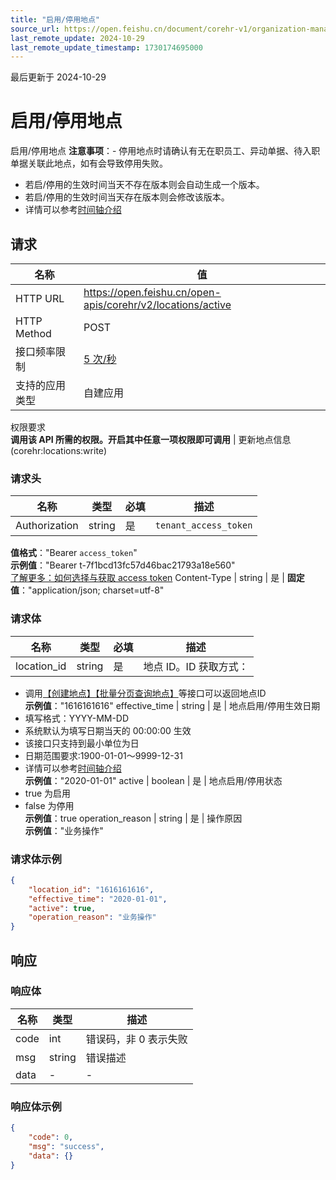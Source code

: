 ```yaml
---
title: "启用/停用地点"
source_url: https://open.feishu.cn/document/corehr-v1/organization-management/location/active
last_remote_update: 2024-10-29
last_remote_update_timestamp: 1730174695000
---
```

最后更新于 2024-10-29

# 启用/停用地点

启用/停用地点
**注意事项**：- 停用地点时请确认有无在职员工、异动单据、待入职单据关联此地点，如有会导致停用失败。
- 若启/停用的生效时间当天不存在版本则会自动生成一个版本。
- 若启/停用的生效时间当天存在版本则会修改该版本。 
- 详情可以参考[时间轴介绍](https://open.feishu.cn/document/uAjLw4CM/ukTMukTMukTM/reference/corehr-v1/about-timeline-version)

## 请求
名称 | 值
---|---
HTTP URL | https://open.feishu.cn/open-apis/corehr/v2/locations/active
HTTP Method | POST
接口频率限制 | [5 次/秒](https://open.feishu.cn/document/ukTMukTMukTM/uUzN04SN3QjL1cDN)
支持的应用类型 | 自建应用
权限要求  
            **调用该 API 所需的权限。开启其中任意一项权限即可调用** | 更新地点信息(corehr:locations:write)

### 请求头

名称 | 类型 | 必填 | 描述
--- | --- | --- | ---
Authorization | string | 是 | `tenant_access_token`  
**值格式**："Bearer `access_token`"  
**示例值**："Bearer t-7f1bcd13fc57d46bac21793a18e560"  
[了解更多：如何选择与获取 access token](https://open.feishu.cn/document/uAjLw4CM/ugTN1YjL4UTN24CO1UjN/trouble-shooting/how-to-choose-which-type-of-token-to-use)
Content-Type | string | 是 | **固定值**："application/json; charset=utf-8"

### 请求体

名称 | 类型 | 必填 | 描述
--- | --- | --- | ---
location_id | string | 是 | 地点 ID。ID 获取方式：  
- 调用[【创建地点】](https://open.feishu.cn/document/uAjLw4CM/ukTMukTMukTM/reference/corehr-v1/location/create)[【批量分页查询地点】](https://open.feishu.cn/document/uAjLw4CM/ukTMukTMukTM/reference/corehr-v1/location/list)等接口可以返回地点ID  
**示例值**："1616161616"
effective_time | string | 是 | 地点启用/停用生效日期  
- 填写格式：YYYY-MM-DD  
- 系统默认为填写日期当天的 00:00:00 生效   
- 该接口只支持到最小单位为日  
- 日期范围要求:1900-01-01～9999-12-31  
- 详情可以参考[时间轴介绍](https://open.feishu.cn/document/uAjLw4CM/ukTMukTMukTM/reference/corehr-v1/about-timeline-version)  
**示例值**："2020-01-01"
active | boolean | 是 | 地点启用/停用状态  
- true 为启用  
- false 为停用  
**示例值**：true
operation_reason | string | 是 | 操作原因  
**示例值**："业务操作"

### 请求体示例
```json
{
    "location_id": "1616161616",
    "effective_time": "2020-01-01",
    "active": true,
    "operation_reason": "业务操作"
}
```

## 响应

### 响应体

名称 | 类型 | 描述
--- | --- | ---
code | int | 错误码，非 0 表示失败
msg | string | 错误描述
data | \- | \-

### 响应体示例
```json
{
    "code": 0,
    "msg": "success",
    "data": {}
}
```
